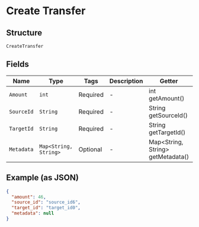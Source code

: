 
# Create Transfer

## Structure

`CreateTransfer`

## Fields

| Name | Type | Tags | Description | Getter | Setter |
|  --- | --- | --- | --- | --- | --- |
| `Amount` | `int` | Required | - | int getAmount() | setAmount(int amount) |
| `SourceId` | `String` | Required | - | String getSourceId() | setSourceId(String sourceId) |
| `TargetId` | `String` | Required | - | String getTargetId() | setTargetId(String targetId) |
| `Metadata` | `Map<String, String>` | Optional | - | Map<String, String> getMetadata() | setMetadata(Map<String, String> metadata) |

## Example (as JSON)

```json
{
  "amount": 46,
  "source_id": "source_id6",
  "target_id": "target_id0",
  "metadata": null
}
```

